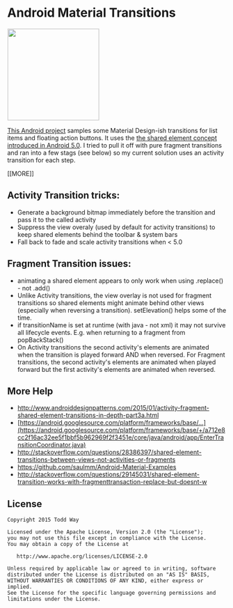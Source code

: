 # Android Material Transitions

<img src="https://raw.githubusercontent.com/toddway/MaterialTransitions/master/img/activity-transitions.gif" style="width:210px;border:1px solid #eeeeee"/>

[This Android project](https://github.com/toddway/MaterialTransitions) samples some Material Design-ish transitions for list items and floating action buttons.  It uses the
[the shared element concept introduced in Android 5.0](https://developer.android.com/training/material/animations.html).  I tried to pull it off with pure fragment transitions and ran into a few stags (see below)
so my current solution uses an activity transition for each step.

[[MORE]]

## Activity Transition tricks:

- Generate a background bitmap immediately before the transition and pass it to the called activity
- Suppress the view overaly (used by default for activity transitions) to keep shared elements behind the toolbar & system bars
- Fall back to fade and scale activity transitions when < 5.0

## Fragment Transition issues:

- animating a shared element appears to only work when using .replace() - not .add()
- Unlike Activity transitions, the view overlay is not used for fragment transitions so shared elements
  might animate behind other views (especially when reversing a transition).  setElevation() helps some of the time.
- if transitionName is set at runtime (with java - not xml) it may not survive all lifecycle events.
  E.g. when returning to a fragment from popBackStack()
- On Activity transitions the second activity's elements are animated when the transition is played forward AND
when reversed.  For Fragment transitions, the second activity's elements are animated when played forward but
the first activity's elements are animated when reversed.

## More Help
- http://www.androiddesignpatterns.com/2015/01/activity-fragment-shared-element-transitions-in-depth-part3a.html
- [https://android.googlesource.com/platform/frameworks/base/...](https://android.googlesource.com/platform/frameworks/base/+/a712e8cc2f16ac32ee5f1bbf5b962969f2f3451e/core/java/android/app/EnterTransitionCoordinator.java)
- http://stackoverflow.com/questions/28386397/shared-element-transitions-between-views-not-activities-or-fragments
- https://github.com/saulmm/Android-Material-Examples
- http://stackoverflow.com/questions/29145031/shared-element-transition-works-with-fragmenttransaction-replace-but-doesnt-w

License
-------

    Copyright 2015 Todd Way

    Licensed under the Apache License, Version 2.0 (the "License");
    you may not use this file except in compliance with the License.
    You may obtain a copy of the License at

       http://www.apache.org/licenses/LICENSE-2.0

    Unless required by applicable law or agreed to in writing, software
    distributed under the License is distributed on an "AS IS" BASIS,
    WITHOUT WARRANTIES OR CONDITIONS OF ANY KIND, either express or implied.
    See the License for the specific language governing permissions and
    limitations under the License.
